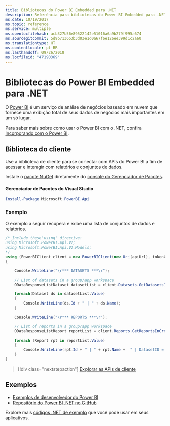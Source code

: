 ```yaml
---
title: Bibliotecas do Power BI Embedded para .NET
description: Referência para bibliotecas do Power BI Embedded para .NET
ms.date: 10/19/2017
ms.topic: reference
ms.service: multiple
ms.openlocfilehash: acb327b56e89522142e51016a6a9b279f995a674
ms.sourcegitcommit: 5d9b713653b3d03e1d0a67f6e126ee399d1c2a60
ms.translationtype: HT
ms.contentlocale: pt-BR
ms.lasthandoff: 09/26/2018
ms.locfileid: "47190369"
---
```

# <a name="power-bi-embedded-libraries-for-net"></a>Bibliotecas do Power BI Embedded para .NET

O [Power BI](https://powerbi.microsoft.com/) é um serviço de análise de negócios baseado em nuvem que fornece uma exibição total de seus dados de negócios mais importantes em um só lugar.

Para saber mais sobre como usar o Power BI com o .NET, confira [Incorporando com o Power BI](https://powerbi.microsoft.com/en-us/documentation/powerbi-developer-embedding/).

## <a name="client-library"></a>Biblioteca do cliente

Use a biblioteca de cliente para se conectar com APIs do Power BI a fim de acessar e interagir com relatórios e conjuntos de dados.

Instale o [pacote NuGet](https://www.nuget.org/packages/Microsoft.PowerBI.Api) diretamente do [console do Gerenciador de Pacotes][PackageManager].

#### <a name="visual-studio-package-manager"></a>Gerenciador de Pacotes do Visual Studio

```powershell
Install-Package Microsoft.PowerBI.Api
```

### <a name="example"></a>Exemplo

O exemplo a seguir recupera e exibe uma lista de conjuntos de dados e relatórios.

```csharp
/* Include these'using' directive:
using Microsoft.PowerBI.Api.V2;
using Microsoft.PowerBI.Api.V2.Models;
*/
using (PowerBIClient client = new PowerBIClient(new Uri(apiUrl), tokenCredentials))
{

    Console.WriteLine("\r*** DATASETS ***\r");

    // List of datasets in a group/app workspace
    ODataResponseListDataset datasetList = client.Datasets.GetDatasetsInGroup(groupId);

    foreach(Dataset ds in datasetList.Value)
    {
        Console.WriteLine(ds.Id + " | " + ds.Name);
    }

    Console.WriteLine("\r*** REPORTS ***\r");

    // List of reports in a group/app workspace
    ODataResponseListReport reportList = client.Reports.GetReportsInGroup(groupId);

    foreach (Report rpt in reportList.Value)
    {
        Console.WriteLine(rpt.Id + " | " + rpt.Name +  " | DatasetID = " + rpt.DatasetId);
    }
}
```

> [!div class="nextstepaction"]
> [Explorar as APIs de cliente](https://powerbi.microsoft.com/documentation/powerbi-developer-rest-api-reference/)

## <a name="samples"></a>Exemplos

* [Exemplos de desenvolvedor do Power BI](https://github.com/Microsoft/PowerBI-Developer-Samples)
* [Repositório do Power BI .NET no GitHub](https://github.com/Microsoft/PowerBI-CSharp)

Explore mais [códigos .NET de exemplo](https://azure.microsoft.com/resources/samples/?platform=dotnet) que você pode usar em seus aplicativos.

[PackageManager]: https://docs.microsoft.com/nuget/tools/package-manager-console
